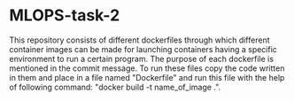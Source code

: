 # MLOPS-task-2
This repository consists of different dockerfiles through which different container images can be made for launching containers having a specific environment to run a certain program.
The purpose of each dockerfile is mentioned in the commit message. To run these files copy the code written in them and place in a file named "Dockerfile" and run this file with the help of following command: "docker build -t name_of_image .".
